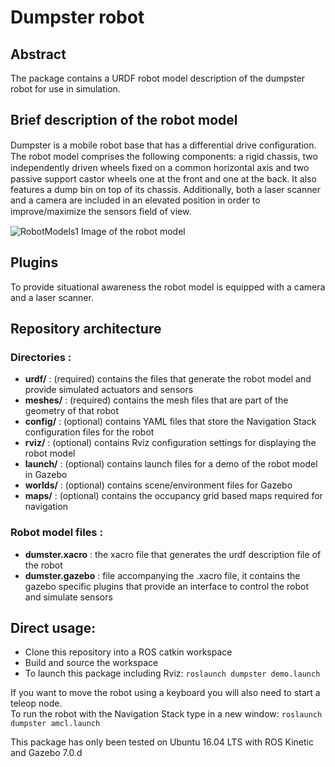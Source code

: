 # Dumpster robot

## Abstract
The package contains a URDF robot model description of the dumpster robot for use in simulation.

## Brief description of the robot model
Dumpster is a mobile robot base that has a differential drive conﬁguration.
The robot model comprises the following components: a rigid chassis, two independently driven wheels ﬁxed on a common horizontal axis and two passive support castor wheels one at the front and one at the back.
It also features a dump bin on top of its chassis. Additionally, both a laser scanner and a camera are included in an elevated position in order to improve/maximize the sensors ﬁeld of view.

![RobotModels1](https://user-images.githubusercontent.com/40167051/56065185-6f83aa00-5d74-11e9-84e7-399de40695e3.png)
Image of the robot model

## Plugins
To provide situational awareness the robot model is equipped with a camera and a laser scanner.

## Repository architecture
### Directories :
+ **urdf/** : (required) contains the files that generate the robot model and provide simulated actuators and sensors
+ **meshes/** : (required) contains the mesh files that are part of the geometry of that robot
+ **config/** : (optional) contains YAML files that store the Navigation Stack configuration files for the robot
+ **rviz/** : (optional) contains Rviz configuration settings for displaying the robot model
+ **launch/** : (optional) contains launch files for a demo of the robot model in Gazebo
+ **worlds/** : (optional) contains scene/environment files for Gazebo
+ **maps/** : (optional) contains the occupancy grid based maps required for navigation

### Robot model files :
+ **dumster.xacro** : the xacro file that generates the urdf description file of the robot
+ **dumster.gazebo** : file accompanying the .xacro file, it contains the gazebo specific plugins that provide an interface to control the robot and simulate sensors

## Direct usage:

- Clone this repository into a ROS catkin workspace
- Build and source the workspace
- To launch this package including Rviz: `roslaunch dumpster demo.launch`

If you want to move the robot using a keyboard you will also need to start a teleop node.  
To run the robot with the Navigation Stack type in a new window: `roslaunch dumpster amcl.launch`

This package has only been tested on Ubuntu 16.04 LTS with ROS Kinetic and Gazebo 7.0.d
